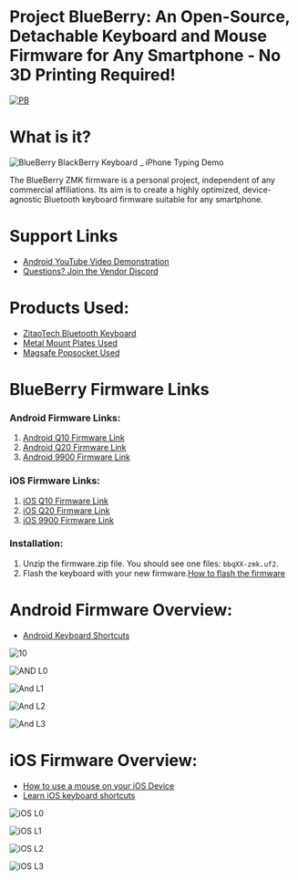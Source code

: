 # Project BlueBerry: An Open-Source, Detachable Keyboard and Mouse Firmware for Any Smartphone - No 3D Printing Required!

[![PB](https://github.com/Drexel-Macintosh/BlueBerry_Q10/assets/88599898/5ad6ee8d-2283-4bd6-a32e-93378a7d4610)](https://www.youtube.com/watch?v=bnA4d6uEKS0)

# What is it?

![BlueBerry BlackBerry Keyboard _ iPhone Typing Demo](https://github.com/Drexel-Macintosh/BlueBerry_Q10/assets/88599898/c5f307bc-4441-454f-bf24-0455b30eec78)

The BlueBerry ZMK firmware is a personal project, independent of any commercial affiliations. Its aim is to create a highly optimized, device-agnostic Bluetooth keyboard firmware suitable for any smartphone.

# Support Links
- [Android YouTube Video Demonstration](https://www.youtube.com/watch?v=bnA4d6uEKS0)
- [Questions? Join the Vendor Discord](https://discord.gg/Vf3DPam5e6/)

# Products Used:
- [ZitaoTech Bluetooth Keyboard](https://www.tindie.com/stores/zitaotech/)
- [Metal Mount Plates Used](https://www.amazon.com/dp/B00O2HYV7K?psc=1&ref=ppx_yo2ov_dt_b_product_details )
- [Magsafe Popsocket Used](https://a.co/d/3kA9kbC)

# BlueBerry Firmware Links
### Android Firmware Links:
1. [Android Q10 Firmware Link](https://github.com/Drexel-Macintosh/BlueBerry_Q10/actions/runs/9019868669/artifacts/1488249337)
2. [Android Q20 Firmware Link](https://github.com/Drexel-Macintosh/BlueBerry_Q20/actions/runs/9019822666/artifacts/1488237333)
3. [Android 9900 Firmware Link](https://github.com/Drexel-Macintosh/BlueBerry_9900/actions/runs/9019991534/artifacts/1488290317)
### iOS Firmware Links:
1. [iOS Q10 Firmware Link](https://github.com/Drexel-Macintosh/BlueBerry_Q10/actions/runs/9030102844/artifacts/1490631292)
2. [iOS Q20 Firmware Link](https://github.com/Drexel-Macintosh/BlueBerry_Q20/actions/runs/9030094042/artifacts/1490630114)
3. [iOS 9900 Firmware Link](https://github.com/Drexel-Macintosh/BlueBerry_9900/actions/runs/9030429877/artifacts/1490707773)
### Installation:
1. Unzip the firmware.zip file. You should see one files: `bbqXX-zmk.uf2`.
2. Flash the keyboard with your new firmware.[How to flash the firmware](https://github.com/ZitaoTech/BB9900-USB_BLE_Keyboard?tab=readme-ov-file#-how-to-update-the-firmware---)

# Android Firmware Overview:

- [Android Keyboard Shortcuts](https://www.androidpolice.com/android-14-physical-keyboard-shortcuts-list/)

![10](https://github.com/Drexel-Macintosh/BlueBerry_Q10/assets/88599898/3cb2f34a-dedf-4d3e-8792-6abb80fc73c8)

![AND L0](https://github.com/Drexel-Macintosh/BlueBerry_Q20/assets/88599898/55802121-c283-43a3-9702-af90f9ad9cc2)

![And L1](https://github.com/Drexel-Macintosh/BlueBerry_Q20/assets/88599898/8536bd06-2883-4204-92b1-fac00291cba0)

![And L2](https://github.com/Drexel-Macintosh/BlueBerry_Q20/assets/88599898/89915b4e-a331-4bd3-8442-31326d411a05)

![And L3](https://github.com/Drexel-Macintosh/BlueBerry_Q20/assets/88599898/1724ece8-8e44-473d-b745-d6d5612e5944)

# iOS Firmware Overview:

- [How to use a mouse on your iOS Device](https://support.apple.com/en-us/111775)
- [Learn iOS keyboard shortcuts](https://support.apple.com/en-us/102393)

![iOS L0](https://github.com/Drexel-Macintosh/BlueBerry_Q20/assets/88599898/86f01c95-5b17-4f80-a811-78959f5d4a3a)

![iOS L1](https://github.com/Drexel-Macintosh/BlueBerry_Q20/assets/88599898/357ed89b-4c43-4e05-90f7-0239505a9af3)

![iOS L2](https://github.com/Drexel-Macintosh/BlueBerry_Q20/assets/88599898/275b7f1f-82aa-4ece-bf35-40ee86630166)

![iOS L3](https://github.com/Drexel-Macintosh/BlueBerry_Q20/assets/88599898/21c3f2e1-984a-4038-86fa-9ea94280e36d)
